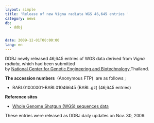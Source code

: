 ```yaml
---
layout: simple
title: 'Release of new Vigna radiata WGS 46,645 entries '
category: news
db:
  - ddbj


date: 2009-12-01T00:00:00
lang: en
---
```


<html>DDBJ newly released 46,645 entries of WGS data derived from <i>Vigna radiata</i>, which had been submitted<br>by <a href="http://www.biotec.or.th/biotechnology-en/en/index.asp" target="_new">National Center for Genetic Engineering and Biotechnology,</a>Thailand.

<p><b>The accession numbers</b>  (Anonymous FTP)  are as follows ; </p>

<ul>
    <li>BABL01000001-BABL01046645 (BABL.gz) (46,645 entries) </li>
</ul>

<p><b>Reference sites</b></p>

<ul>
    <li><a href="/ddbj/wgs-e.html">Whole Genome Shotgun (WGS) sequences data</a></li>
</ul>

<p>These entries were released as DDBJ daily updates on Nov. 30, 2009.</p>
</html>
